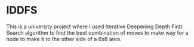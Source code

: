 # IDDFS

This is a university project where I used Iterative Deepening Depth First Search algorithm to find the best combination of moves to make way for a node to make it to the other side of a 6x6 area.

